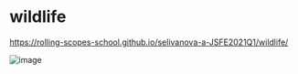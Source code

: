 # wildlife
https://rolling-scopes-school.github.io/selivanova-a-JSFE2021Q1/wildlife/  

![image](https://user-images.githubusercontent.com/70809769/111112129-71b69a80-8581-11eb-8ffe-6f610223b7f9.png)

